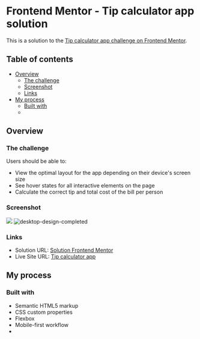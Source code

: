# Frontend Mentor - Tip calculator app solution

This is a solution to the [Tip calculator app challenge on Frontend Mentor](https://www.frontendmentor.io/challenges/tip-calculator-app-ugJNGbJUX). 

## Table of contents

- [Overview](#overview)
  - [The challenge](#the-challenge)
  - [Screenshot](#screenshot)
  - [Links](#links)
- [My process](#my-process)
  - [Built with](#built-with)
  - 
## Overview

### The challenge

Users should be able to:

- View the optimal layout for the app depending on their device's screen size
- See hover states for all interactive elements on the page
- Calculate the correct tip and total cost of the bill per person

### Screenshot

![](./screenshot.jpg)
![desktop-design-completed](https://user-images.githubusercontent.com/92182457/158064224-d64142b0-4c17-47cb-addb-cce3a6d9f586.jpg)

### Links

- Solution URL: [Solution Frontend Mentor](https://www.frontendmentor.io/solutions/tip-calculator-app-use-html-css-and-js-Vz0Hq6Nt5)
- Live Site URL: [Tip calculator app]( https://jpsmenezes.github.io/tip-calculator-app-main/)

## My process

### Built with

- Semantic HTML5 markup
- CSS custom properties
- Flexbox
- Mobile-first workflow
- 


